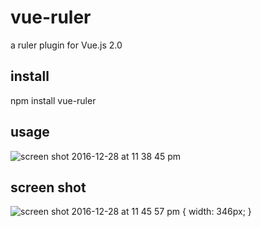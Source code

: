 # vue-ruler
a ruler plugin for Vue.js 2.0


## install
npm install vue-ruler

## usage
![screen shot 2016-12-28 at 11 38 45 pm](https://cloud.githubusercontent.com/assets/259410/21525249/f7d199ea-cd56-11e6-8476-88fb1077a5f4.png)

## screen shot
![screen shot 2016-12-28 at 11 45 57 pm](https://cloud.githubusercontent.com/assets/259410/21525380/e65e1eda-cd57-11e6-8dba-34b77d023aeb.png) { width: 346px; }
